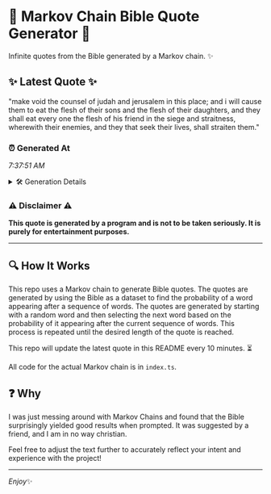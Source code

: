 # 📖 Markov Chain Bible Quote Generator 📖

Infinite quotes from the Bible generated by a Markov chain. ✨

## ✨ Latest Quote ✨
"make void the counsel of judah and jerusalem in this place; and i will cause them to eat the flesh of their sons and the flesh of their daughters, and they shall eat every one the flesh of his friend in the siege and straitness, wherewith their enemies, and they that seek their lives, shall straiten them."

### ⏰ Generated At
*7:37:51 AM*

<details>
    <summary>🛠️ Generation Details</summary>
    <p>
        <strong>🌱 Seed:</strong> make<br>
        <strong>🔄 Iterations:</strong> 56<br>
        <strong>📜 Context History:</strong><br>[ make ]: void<br>[ make, void ]: the<br>[ make, void, the ]: counsel<br>[ make, void, the, counsel ]: of<br>[ make, void, the, counsel, of ]: judah<br>[ make, void, the, counsel, of, judah ]: and<br>[ void, the, counsel, of, judah, and ]: jerusalem<br>[ the, counsel, of, judah, and, jerusalem ]: in<br>[ counsel, of, judah, and, jerusalem, in ]: this<br>[ of, judah, and, jerusalem, in, this ]: place;<br>[ judah, and, jerusalem, in, this, place; ]: and<br>[ and, jerusalem, in, this, place;, and ]: i<br>[ jerusalem, in, this, place;, and, i ]: will<br>[ in, this, place;, and, i, will ]: cause<br>[ this, place;, and, i, will, cause ]: them<br>[ place;, and, i, will, cause, them ]: to<br>[ and, i, will, cause, them, to ]: eat<br>[ i, will, cause, them, to, eat ]: the<br>[ will, cause, them, to, eat, the ]: flesh<br>[ cause, them, to, eat, the, flesh ]: of<br>[ them, to, eat, the, flesh, of ]: their<br>[ to, eat, the, flesh, of, their ]: sons<br>[ eat, the, flesh, of, their, sons ]: and<br>[ the, flesh, of, their, sons, and ]: the<br>[ flesh, of, their, sons, and, the ]: flesh<br>[ of, their, sons, and, the, flesh ]: of<br>[ their, sons, and, the, flesh, of ]: their<br>[ sons, and, the, flesh, of, their ]: daughters,<br>[ and, the, flesh, of, their, daughters, ]: and<br>[ the, flesh, of, their, daughters,, and ]: they<br>[ flesh, of, their, daughters,, and, they ]: shall<br>[ of, their, daughters,, and, they, shall ]: eat<br>[ their, daughters,, and, they, shall, eat ]: every<br>[ daughters,, and, they, shall, eat, every ]: one<br>[ and, they, shall, eat, every, one ]: the<br>[ they, shall, eat, every, one, the ]: flesh<br>[ shall, eat, every, one, the, flesh ]: of<br>[ eat, every, one, the, flesh, of ]: his<br>[ every, one, the, flesh, of, his ]: friend<br>[ one, the, flesh, of, his, friend ]: in<br>[ the, flesh, of, his, friend, in ]: the<br>[ flesh, of, his, friend, in, the ]: siege<br>[ of, his, friend, in, the, siege ]: and<br>[ his, friend, in, the, siege, and ]: straitness,<br>[ friend, in, the, siege, and, straitness, ]: wherewith<br>[ in, the, siege, and, straitness,, wherewith ]: their<br>[ the, siege, and, straitness,, wherewith, their ]: enemies,<br>[ siege, and, straitness,, wherewith, their, enemies, ]: and<br>[ and, straitness,, wherewith, their, enemies,, and ]: they<br>[ straitness,, wherewith, their, enemies,, and, they ]: that<br>[ wherewith, their, enemies,, and, they, that ]: seek<br>[ their, enemies,, and, they, that, seek ]: their<br>[ enemies,, and, they, that, seek, their ]: lives,<br>[ and, they, that, seek, their, lives, ]: shall<br>[ they, that, seek, their, lives,, shall ]: straiten<br>[ that, seek, their, lives,, shall, straiten ]: them.<br>
    </p>
</details>

### ⚠️ Disclaimer ⚠️
**This quote is generated by a program and is not to be taken seriously. It is purely for entertainment purposes.**

---

## 🔍 How It Works

This repo uses a Markov chain to generate Bible quotes. The quotes are generated by using the Bible as a dataset to find the probability of a word appearing after a sequence of words. The quotes are generated by starting with a random word and then selecting the next word based on the probability of it appearing after the current sequence of words. This process is repeated until the desired length of the quote is reached.

This repo will update the latest quote in this README every 10 minutes. ⏳

All code for the actual Markov chain is in `index.ts`.

## ❓ Why

I was just messing around with Markov Chains and found that the Bible surprisingly yielded good results when prompted. 
It was suggested by a friend, and I am in no way christian.

Feel free to adjust the text further to accurately reflect your intent and experience with the project!

---

*Enjoy*✨
